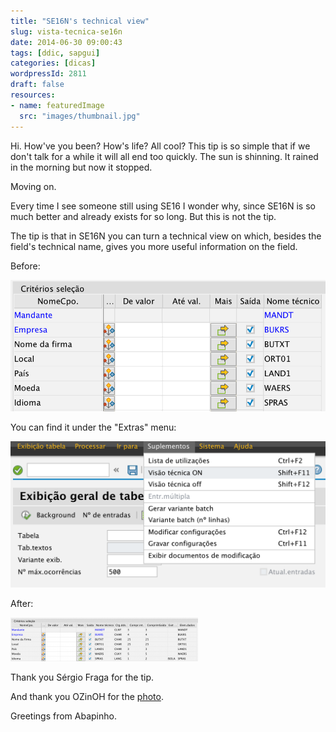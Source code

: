 ```yaml
---
title: "SE16N's technical view"
slug: vista-tecnica-se16n
date: 2014-06-30 09:00:43
tags: [ddic, sapgui]
categories: [dicas]
wordpressId: 2811
draft: false
resources:
- name: featuredImage
  src: "images/thumbnail.jpg"
---
```

Hi. How've you been? How's life? All cool? This tip is so simple that if we don't talk for a while it will all end too quickly. The sun is shinning. It rained in the morning but now it stopped.

Moving on.

Every time I see someone still using SE16 I wonder why, since SE16N is so much better and already exists for so long. But this is not the tip.

The tip is that in SE16N you can turn a technical view on which, besides the field's technical name, gives you more useful information on the field.

Before:

[![se16n_vista_tecnica_desligada][1]][1]

You can find it under the "Extras" menu:

[![se16n_vista_tecnica][2]][2]

After:

[![se16n_vista_tecnica_ligada][3]][4]

Thank you Sérgio Fraga for the tip.

And thank you OZinOH for the [photo][5].

Greetings from Abapinho.

   [1]: images/se16n_vista_tecnica_desligada.png
   [2]: images/se16n_vista_tecnica.png
   [3]: images/se16n_vista_tecnica_ligada-300x70.png
   [4]: https://abapinho.com/wp-content/uploads/2014/06/se16n_vista_tecnica_ligada.png
   [5]: https://www.flickr.com/photos/75905404@N00/7126146307/in/photostream/
